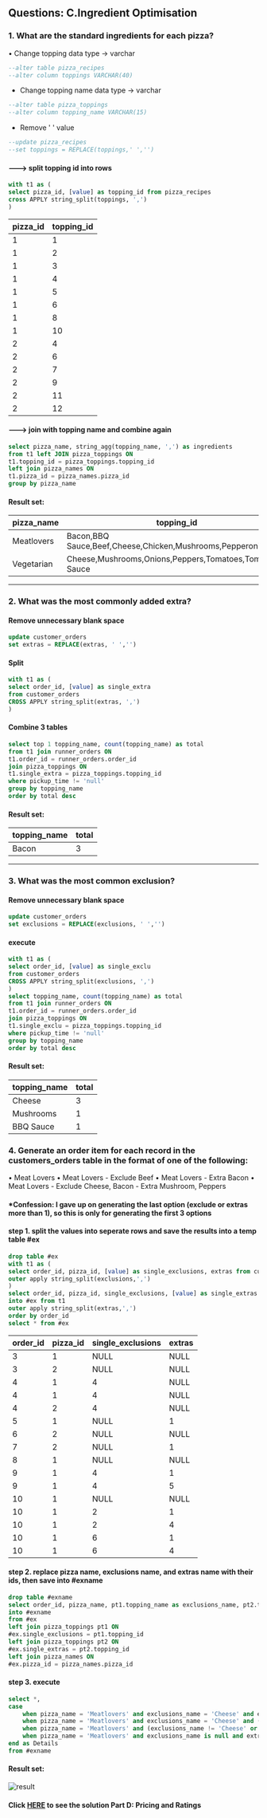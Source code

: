 ## Questions: C.Ingredient Optimisation

### 1. What are the standard ingredients for each pizza?

• Change topping data type -> varchar
```sql
--alter table pizza_recipes 
--alter column toppings VARCHAR(40)
```
- Change topping name data type -> varchar
```sql
--alter table pizza_toppings 
--alter column topping_name VARCHAR(15)
```
- Remove ' ' value
```sql
--update pizza_recipes 
--set toppings = REPLACE(toppings,' ','')
```

#### ---> split topping id into rows

```sql
with t1 as (
select pizza_id, [value] as topping_id from pizza_recipes
cross APPLY string_split(toppings, ',')
)
```

| pizza_id | topping_id |
| -------- | ---------- |
| 1        | 1          |
| 1        | 2          |
| 1        | 3          |
| 1        | 4          |
| 1        | 5          |
| 1        | 6          |
| 1        | 8          |
| 1        | 10         |
| 2        | 4          |
| 2        | 6          |
| 2        | 7          |
| 2        | 9          |
| 2        | 11         |
| 2        | 12         |

#### ---> join with topping name and combine again

```sql
select pizza_name, string_agg(topping_name, ',') as ingredients
from t1 left JOIN pizza_toppings ON
t1.topping_id = pizza_toppings.topping_id
left join pizza_names ON
t1.pizza_id = pizza_names.pizza_id
group by pizza_name
```

#### Result set:

| pizza_name | topping_id						      |
| ---------- | -------------------------------------------------------------- |
| Meatlovers | Bacon,BBQ Sauce,Beef,Cheese,Chicken,Mushrooms,Pepperoni,Salami |
| Vegetarian | Cheese,Mushrooms,Onions,Peppers,Tomatoes,Tomato Sauce	      |

***
### 2. What was the most commonly added extra?

#### Remove unnecessary blank space
```sql
update customer_orders
set extras = REPLACE(extras, ' ','')
```

#### Split
```sql
with t1 as (
select order_id, [value] as single_extra 
from customer_orders
CROSS APPLY string_split(extras, ',')
)
```

#### Combine 3 tables
```sql
select top 1 topping_name, count(topping_name) as total
from t1 join runner_orders ON
t1.order_id = runner_orders.order_id
join pizza_toppings ON
t1.single_extra = pizza_toppings.topping_id
where pickup_time != 'null'
group by topping_name
order by total desc
```

#### Result set:
| topping_name | total |
| ------------ | ----- |
| Bacon        | 3     |

***
### 3. What was the most common exclusion?

#### Remove unnecessary blank space
```sql
update customer_orders
set exclusions = REPLACE(exclusions, ' ','')
```

#### execute
```sql
with t1 as (
select order_id, [value] as single_exclu 
from customer_orders
CROSS APPLY string_split(exclusions, ',')
)
select topping_name, count(topping_name) as total
from t1 join runner_orders ON
t1.order_id = runner_orders.order_id
join pizza_toppings ON
t1.single_exclu = pizza_toppings.topping_id
where pickup_time != 'null'
group by topping_name
order by total desc
```

#### Result set:
| topping_name | total |
| ------------ | ----- |
| Cheese       | 3     |
| Mushrooms    | 1     |
| BBQ Sauce    | 1     |

### 4. Generate an order item for each record in the customers_orders table in the format of one of the following:
• Meat Lovers
• Meat Lovers - Exclude Beef
• Meat Lovers - Extra Bacon
• Meat Lovers - Exclude Cheese, Bacon - Extra Mushroom, Peppers

#### *Confession: I gave up on generating the last option (exclude or extras more than 1), so this is only for generating the first 3 options

#### step 1. split the values into seperate rows and save the results into a temp table #ex
```sql
drop table #ex
with t1 as (
select order_id, pizza_id, [value] as single_exclusions, extras from customer_orders
outer apply string_split(exclusions,',')
)
select order_id, pizza_id, single_exclusions, [value] as single_extras
into #ex from t1
outer apply string_split(extras,',')
order by order_id
select * from #ex
```

| order_id | pizza_id | single_exclusions | extras |
| -------- | -------- | 	--------  |------- |
| 3	   |1	      |NULL	          |NULL	   |
| 3	   |2	      |NULL		  |NULL	   |
| 4	   |1	      |4		  |NULL	   |
| 4	   |1	      |4		  |NULL	   |
| 4	   |2	      |4		  |NULL	   |
| 5	   |1	      |NULL		  |1	   |
| 6	   |2	      |NULL		  |NULL	   |
| 7	   |2	      |NULL		  |1	   |
| 8	   |1	      |NULL		  |NULL	   |
| 9	   |1	      |4		  |1	   |
| 9	   |1	      |4		  |5	   |
| 10	   |1	      |NULL		  |NULL	   |
| 10	   |1	      |2		  |1	   |
| 10	   |1	      |2		  |4	   |
| 10	   |1	      |6		  |1	   |
| 10	   |1	      |6		  |4	   |

#### step 2. replace pizza name, exclusions name, and extras name with their ids, then save into #exname
```sql
drop table #exname
select order_id, pizza_name, pt1.topping_name as exclusions_name, pt2.topping_name as extras_name
into #exname 
from #ex 
left join pizza_toppings pt1 ON
#ex.single_exclusions = pt1.topping_id
left join pizza_toppings pt2 ON
#ex.single_extras = pt2.topping_id
left join pizza_names ON
#ex.pizza_id = pizza_names.pizza_id
```

#### step 3. execute
```sql
select *,
case
    when pizza_name = 'Meatlovers' and exclusions_name = 'Cheese' and extras_name = 'Bacon' then 'Meat Lovers - Exclude Cheese, Extras Bacon'
    when pizza_name = 'Meatlovers' and exclusions_name = 'Cheese' and (extras_name != 'Bacon' or extras_name is null) then 'Meat Lovers - Exclude Cheese'
    when pizza_name = 'Meatlovers' and (exclusions_name != 'Cheese' or exclusions_name is null) and extras_name = 'Bacon' then 'Meat Lovers - Extras Bacon'
    when pizza_name = 'Meatlovers' and exclusions_name is null and extras_name is null then 'Meat Lovers'
end as Details
from #exname
```

#### Result set:
![result](https://github.com/phucthichlai/SQL_8weekchallenge/blob/main/Case%20Study%202%20-%20Pizza%20Runner/Images/result%20cs2%20q4.png?raw=true)

#### Click [HERE]() to see the solution Part D: Pricing and Ratings
